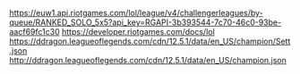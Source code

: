 

https://euw1.api.riotgames.com/lol/league/v4/challengerleagues/by-queue/RANKED_SOLO_5x5?api_key=RGAPI-3b393544-7c70-46c0-93be-aacf69fc1c30
https://developer.riotgames.com/docs/lol
https://ddragon.leagueoflegends.com/cdn/12.5.1/data/en_US/champion/Sett.json
http://ddragon.leagueoflegends.com/cdn/12.5.1/data/en_US/champion.json